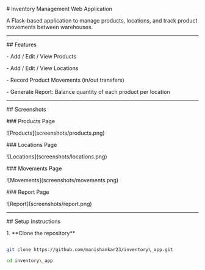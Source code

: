 \# Inventory Management Web Application



A Flask-based application to manage products, locations, and track product movements between warehouses.



---



\## Features



\- Add / Edit / View Products

\- Add / Edit / View Locations

\- Record Product Movements (in/out transfers)

\- Generate Report: Balance quantity of each product per location



---



\## Screenshots



\### Products Page

!\[Products](screenshots/products.png)



\### Locations Page

!\[Locations](screenshots/locations.png)



\### Movements Page

!\[Movements](screenshots/movements.png)



\### Report Page

!\[Report](screenshots/report.png)



---



\## Setup Instructions



1\. \*\*Clone the repository\*\*



```bash

git clone https://github.com/manishankar23/inventory\_app.git

cd inventory\_app




